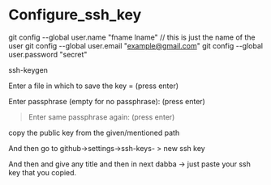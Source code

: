 # Configure_ssh_key

git config --global user.name "fname lname"  // this is just the name of the user
git config --global user.email "example@gmail.com"
git config --global user.password "secret"


ssh-keygen

Enter a file in which to save the key = (press enter)

Enter passphrase (empty for no passphrase): (press enter)
> Enter same passphrase again: (press enter)


copy the public key from the given/mentioned path

And then go to github->settings->ssh-keys- > new ssh key

And then and give any title and then in next dabba -> just paste your ssh key that you copied.


